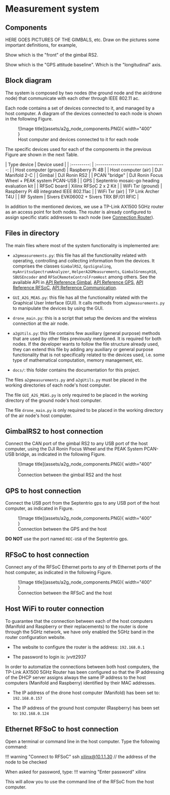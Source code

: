 # Measurement system

## Components

HERE GOES PICTURES OF THE GIMBALS, etc. Draw on the pictures some important definitions, for example, 

Show which is the "front" of the gimbal RS2.

Show which is the "GPS attitude baseline". Which is the "longitudinal" axis.

## Block diagram

The system is composed by two nodes (the ground node and the air/drone node) that communicate with each other through IEEE 802.11 ac. 

Each node contains a set of devices connected to it, and managed by a host computer. A diagram of the devices connected to each node is shown in the following Figure.

<figure markdown="span">
  ![Image title](assets/a2g_node_components.PNG){ width="400" }
  <figcaption>Host computer and devices connected to it for each node</figcaption>
</figure>

The specific devices used for each of the components in the previous Figure are shown in the next Table. 

<div class="center-table" markdown>
| Type device | Device used                          |
| :---------: | :----------------------------------: |
| Host computer (ground)     | Raspberry Pi 4B  |
| Host computer (air)     | DJI Manifold 2-C |
| Gimbal    | DJI Ronin RS2 |
| PCAN "bridge" | DJI Ronin Focus Wheel + PEAK system PCAN-USB |
| GPS | Septentrio mosaic-go heading evaluation kit |
| RFSoC board | Xilinx RFSoC 2 x 2 Kit |
| WiFi Txr (ground) | Raspberry Pi 4B integrated IEEE 802.11ac |
| WiFi Txr (air) | TP Link Archer T4U |
| RF System | Sivers EVK06002 + Sivers TRX BF/01 RFIC |
</div>

In addition to the mentioned devices, we use a TP-Link AX1500 5GHz router as an access point for both nodes. The router is already configured to assign specific static addresses to each node (see [Connection Router](MeasurementSystem.md#components)).

## Files in directory

The main files where most of the system functionality is implemented are:

* ``a2gmeasurements.py``: this file has all the functionality related with operating, controlling and collecting information from the devices. It comprises the classes ``GimbalRS2``, ``GpsSignaling``, ``myAnritsuSpectrumAnalyzer``, ``HelperA2GMeasurements``, ``GimbalGremsyH16``, ``SBUSEncoder`` and ``RFSoCRemoteControlFromHost`` among others. See the available API in [API Reference Gimbal](GimbalRS2.md), [API Reference GPS](GpsSignaling.md), [API Reference RFSoC](RFSoCHandler.md), [API Reference Communication](NodesCommunication.md).

* ``GUI_A2G_MEAS.py``: this file has all the functionality related with the Graphical User Interface (GUI). It calls methods from ``a2gmeasurements.py`` to manipulate the devices by using the GUI. 

* ``drone_main.py``: this is a script that setup the devices and the wireless connection at the air node.    
    
* ``a2gUtils.py``: this file contains few auxiliary (general purpose) methods that are used by other files previously mentioned. It is required for both nodes. If the developer wants to follow the file structure already used, they can extend this file by adding any auxiliary or general purpose functionality that is not specifically related to the devices used, i.e. some type of mathematical computation, memory management, etc.

* ``docs/``: this folder contains the documentation for this project.

The files ``a2gmeasurements.py`` and ``a2gUtils.py`` must be placed in the working directories of each node's host computer.

The file ``GUI_A2G_MEAS.py`` is only required to be placed in the working directory of the ground node's host computer.

The file ``drone_main.py`` is only required to be placed in the working directory of the air node's host computer.

## GimbalRS2 to host connection

Connect the CAN port of the gimbal RS2 to any USB port of the host computer, using the DJI Ronin Focus Wheel and the PEAK System PCAN-USB bridge, as indicated in the following Figure.

<figure markdown="span">
  ![Image title](assets/a2g_node_components.PNG){ width="400" }
  <figcaption>Connection between the gimbal RS2 and the host</figcaption>
</figure>

## GPS to host connection

Connect the USB port from the Septentrio gps to any USB port of the host computer, as indicated in Figure.

<figure markdown="span">
  ![Image title](assets/a2g_node_components.PNG){ width="400" }
  <figcaption>Connection between the GPS and the host</figcaption>
</figure>

**DO NOT** use the port named ``REC-USB`` of the Septentrio gps.

## RFSoC to host connection

Connect any of the RFSoC Ethernet ports to any of th Ethernet ports of the host computer, as indicated in the following Figure.

<figure markdown="span">
  ![Image title](assets/a2g_node_components.PNG){ width="400" }
  <figcaption>Connection between the RFSoC and the host</figcaption>
</figure>

## Host WiFi to router connection

To guarantee that the connection between each of the host computers (Manifold and Raspberry or their replacements) to the router is done through the 5GHz network, we have only enabled the 5GHz band in the router configuration website.

* The website to configure the router is the address: ``192.168.0.1``

* The password to login is: jvvtt2937

In order to automatize the connections between both host computers, the TP-Link AX1500 5GHz Router has been configured so that the IP addressing of the DHCP server assigns always the same IP address to the host computers (Manifold and Raspberry) identified by their MAC addresses.

* The IP address of the drone host computer (Manifold) has been set to: ``192.168.0.157``

* The IP address of the ground host computer (Raspberry) has been set to: ``192.168.0.124``

## Ethernet RFSoC to host connection

Open a terminal or command line in the host computer. Type the following command:

!!! warning "Connect to RFSoC"
    ssh xilinx@10.1.1.30 // the address of the node to be checked

When asked for password, type: 
!!! warning "Enter password"
    xilinx

This will allow you to use the command line of the RFSoC from the host computer.